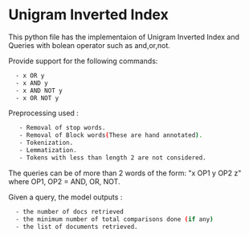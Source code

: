 # Unigram Inverted Index

This python file has the implementaion of Unigram Inverted Index and Queries with bolean operator such as and,or,not.


Provide support for the following commands:
```bash
  - x OR y
  - x AND y
  - x AND NOT y
  - x OR NOT y
```

Preprocessing used : 
```bash
   - Removal of stop words.
   - Removal of Block words(These are hand annotated).
   - Tokenization.
   - Lemmatization.
   - Tokens with less than length 2 are not considered.
```
      
The queries can be of more than 2 words of the form: "x OP1 y OP2 z" where OP1, OP2 = AND, OR, NOT.

Given a query, the model outputs : 
      
```bash     
  - the number of docs retrieved
  - the minimum number of total comparisons done (if any)
  - the list of documents retrieved.
```







